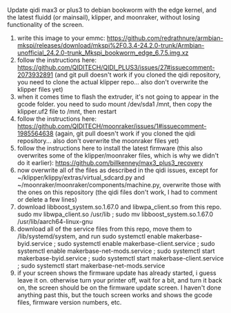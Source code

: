 Update qidi max3 or plus3 to debian bookworm with the edge kernel, and the latest fluidd (or mainsail), klipper, and moonraker, without losing functionality of the screen. 

1. write this image to your emmc: https://github.com/redrathnure/armbian-mkspi/releases/download/mkspi%2F0.3.4-24.2.0-trunk/Armbian-unofficial_24.2.0-trunk_Mkspi_bookworm_edge_6.7.5.img.xz
2. follow the instructions here: https://github.com/QIDITECH/QIDI_PLUS3/issues/27#issuecomment-2073932891 (and git pull doesn't work if you cloned the qidi repository, you need to clone the actual klipper repo... also don't overwrite the klipper files yet)
3. when it comes time to flash the extruder, it's not going to appear in the gcode folder. you need to sudo mount /dev/sda1 /mnt, then copy the klipper.uf2 file to /mnt, then restart
4. follow the instructions here: https://github.com/QIDITECH/moonraker/issues/1#issuecomment-1985564638 (again, git pull doesn't work if you cloned the qidi repository... also don't overwrite the moonraker files yet)
5. follow the instructions here to install the latest firmware (this also overwrites some of the klipper/moonraker files, which is why we didn't do it earlier): https://github.com/billkenney/max3_plus3_recovery
6. now overwrite all of the files as described in the qidi issues, except for ~/klipper/klippy/extras/virtual_sdcard.py and ~/moonraker/moonraker/components/machine.py, overwrite those with the ones on this repository (the qidi files don't work, I had to comment or delete a few lines)
7. download libboost_system.so.1.67.0 and libwpa_client.so from this repo. sudo mv libwpa_client.so /usr/lib ; sudo mv libboost_system.so.1.67.0 /usr/lib/aarch64-linux-gnu
8. download all of the service files from this repo, move them to /lib/systemd/system, and run sudo systemctl enable makerbase-byid.service ; sudo systemctl enable makerbase-client.service ; sudo systemctl enable makerbase-net-mods.service ; sudo systemctl start makerbase-byid.service ; sudo systemctl start makerbase-client.service ; sudo systemctl start makerbase-net-mods.service
9. if your screen shows the firmware update has already started, i guess leave it on. otherwise turn your printer off, wait for a bit, and turn it back on, the screen should be on the firmware update screen. I haven't done anything past this, but the touch screen works and shows the gcode files, firmware version numbers, etc. 
